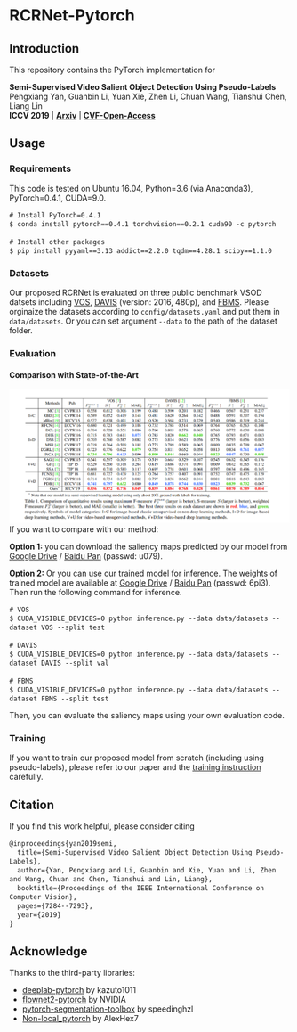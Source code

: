 # RCRNet-Pytorch
## Introduction
This repository contains the PyTorch implementation for

**Semi-Supervised Video Salient Object Detection Using Pseudo-Labels** <br />
Pengxiang Yan, Guanbin Li, Yuan Xie, Zhen Li, Chuan Wang, Tianshui Chen, Liang Lin <br />
**ICCV 2019** | **[Arxiv](https://arxiv.org/abs/1908.04051)** | **[CVF-Open-Access](http://openaccess.thecvf.com/content_ICCV_2019/html/Yan_Semi-Supervised_Video_Salient_Object_Detection_Using_Pseudo-Labels_ICCV_2019_paper.html)** <br />

## Usage

### Requirements

This code is tested on Ubuntu 16.04, Python=3.6 (via Anaconda3), PyTorch=0.4.1, CUDA=9.0.

```
# Install PyTorch=0.4.1
$ conda install pytorch==0.4.1 torchvision==0.2.1 cuda90 -c pytorch

# Install other packages
$ pip install pyyaml==3.13 addict==2.2.0 tqdm==4.28.1 scipy==1.1.0
```
### Datasets
Our proposed RCRNet is evaluated on three public benchmark VSOD datsets including [VOS](http://cvteam.net/projects/TIP18-VOS/VOS.html), [DAVIS](https://davischallenge.org/) (version: 2016, 480p), and [FBMS](https://lmb.informatik.uni-freiburg.de/resources/datasets/). Please orginaize the datasets according to `config/datasets.yaml` and put them in `data/datasets`. Or you can set argument `--data` to the path of the dataset folder.

### Evaluation
#### Comparison with State-of-the-Art
![comp_video_sota](docs/comp_video_sota.png)
If you want to compare with our method:

**Option 1:** you can download the saliency maps predicted by our model from [Google Drive](https://drive.google.com/open?id=1feY3GdNBS-LUBt0UDWwpA3fl9yHI4Vxr) / [Baidu Pan](https://pan.baidu.com/s/1oXBr9qxyF-8vvilvV5kcPg) (passwd: u079).

**Option 2:** Or you can use our trained model for inference. The weights of trained model are available at [Google Drive](https://drive.google.com/open?id=1TSmi1DyKIvuzuXE1aw7t_ygmcUmjYnN_) / [Baidu Pan](https://pan.baidu.com/s/1PLoajL6X_s29I-4mreSuSQ) (passwd: 6pi3). Then run the following command for inference.
```
# VOS
$ CUDA_VISIBLE_DEVICES=0 python inference.py --data data/datasets --dataset VOS --split test

# DAVIS
$ CUDA_VISIBLE_DEVICES=0 python inference.py --data data/datasets --dataset DAVIS --split val

# FBMS
$ CUDA_VISIBLE_DEVICES=0 python inference.py --data data/datasets --dataset FBMS --split test
```

Then, you can evaluate the saliency maps using your own evaluation code.

### Training
If you want to train our proposed model from scratch (including using pseudo-labels), please refer to our paper and the [training instruction](docs/training_instruction.md) carefully.

## Citation
If you find this work helpful, please consider citing
```
@inproceedings{yan2019semi,
  title={Semi-Supervised Video Salient Object Detection Using Pseudo-Labels},
  author={Yan, Pengxiang and Li, Guanbin and Xie, Yuan and Li, Zhen and Wang, Chuan and Chen, Tianshui and Lin, Liang},
  booktitle={Proceedings of the IEEE International Conference on Computer Vision},
  pages={7284--7293},
  year={2019}
}
```

## Acknowledge
Thanks to the third-party libraries:
* [deeplab-pytorch](https://github.com/kazuto1011/deeplab-pytorch) by kazuto1011
* [flownet2-pytorch](https://github.com/NVIDIA/flownet2-pytorch) by NVIDIA
* [pytorch-segmentation-toolbox](https://github.com/speedinghzl/pytorch-segmentation-toolbox) by speedinghzl
* [Non-local_pytorch](https://github.com/AlexHex7/Non-local_pytorch) by AlexHex7
